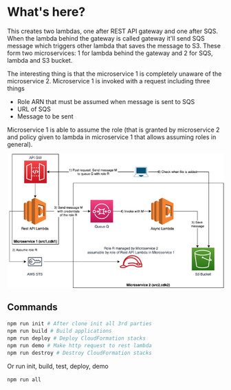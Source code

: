 # What's here?

This creates two lambdas, one after REST API gateway and one after SQS. When the lambda behind the gateway is called gateway it'll send SQS message which triggers other lambda that saves the message to S3. These form two microservices: 1 for lambda behind the gateway and 2 for SQS, lambda and S3 bucket.

The interesting thing is that the microservice 1 is completely unaware of the microservice 2. Microservice 1 is invoked with a request including three things

* Role ARN that must be assumed when message is sent to SQS 
* URL of SQS
* Message to be sent

Microservice 1 is able to assume the role (that is granted by microservice 2 and policy given to lambda in microservice 1 that allows assuming roles in general).

![plot](../sketches/sqs-assume-architecture.png)

## Commands

```bash
npm run init # After clone init all 3rd parties
npm run build # Build applications
npm run deploy # Deploy CloudFormation stacks
npm run demo # Make http request to rest lambda
npm run destroy # Destroy CloudFormation stacks
```

Or run init, build, test, deploy, demo

```bash
npm run all
```
